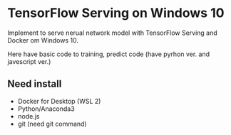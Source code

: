 # TensorFlow Serving on Windows 10

Implement to serve nerual network model with TensorFlow Serving and Docker om Windows 10.

Here have basic code to training, predict code (have pyrhon ver. and javescript ver.)

## Need install

- Docker for Desktop (WSL 2)
- Python/Anaconda3
- node.js
- git (need git command)
